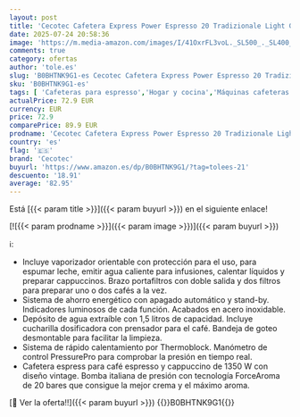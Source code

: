 ```yaml
---
layout: post
title: 'Cecotec Cafetera Express Power Espresso 20 Tradizionale Light Green. 1350 W  Espresso y Cappucicno  20 Bares y Thermoblock  Vaporizador  Manómetro  Diseño Vintage  Capacidad 1 5 Litros'
date: 2025-07-24 20:58:36
image: 'https://m.media-amazon.com/images/I/41OxrFL3voL._SL500_._SL400_.jpg'
comments: true
category: ofertas
author: 'tole.es'
slug: 'B0BHTNK9G1-es Cecotec Cafetera Express Power Espresso 20 Tradizionale...'
sku: 'B0BHTNK9G1-es'
tags: [ 'Cafeteras para espresso','Hogar y cocina','Máquinas cafeteras','Máquinas de café espresso a vapor','Utensilios para café y té','cafetera','cecotec','🇪🇸', ]
actualPrice: 72.9 EUR
currency: EUR
price: 72.9
comparePrice: 89.9 EUR
prodname: 'Cecotec Cafetera Express Power Espresso 20 Tradizionale Light Green. 1350 W  Espresso y Cappucicno  20 Bares y Thermoblock  Vaporizador  Manómetro  Diseño Vintage  Capacidad 1 5 Litros'
country: 'es'
flag: '🇪🇸'
brand: 'Cecotec'
buyurl: 'https://www.amazon.es/dp/B0BHTNK9G1/?tag=tolees-21'
descuento: '18.91'
average: '82.95'
---
```


Está [{{< param title >}}]({{< param buyurl >}}) en el siguiente enlace!

[![{{< param prodname >}}]({{< param image >}})]({{< param buyurl >}})

ℹ️:

- Incluye vaporizador orientable con protección para el uso, para espumar leche, emitir agua caliente para infusiones, calentar líquidos y preparar cappuccinos. Brazo portafiltros con doble salida y dos filtros para preparar uno o dos cafés a la vez.
- Sistema de ahorro energético con apagado automático y stand-by. Indicadores luminosos de cada función. Acabados en acero inoxidable.
- Depósito de agua extraíble con 1,5 litros de capacidad. Incluye cucharilla dosificadora con prensador para el café. Bandeja de goteo desmontable para facilitar la limpieza.
- Sistema de rápido calentamiento por Thermoblock. Manómetro de control PressurePro para comprobar la presión en tiempo real.
- Cafetera espress para café espresso y cappuccino de 1350 W con diseño vintage. Bomba italiana de presión con tecnología ForceAroma de 20 bares que consigue la mejor crema y el máximo aroma.

[🛒 Ver la oferta!!]({{< param buyurl >}})
{{<world>}}B0BHTNK9G1{{</world>}}
